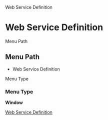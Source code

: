 
Web Service Definition
# Web Service Definition



Menu Path
## Menu Path



- Web Service Definition

Menu Type
### Menu Type

**Window**


[Web Service Definition](../../window-web-service-definition.md)